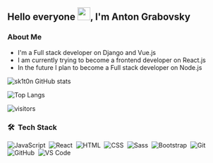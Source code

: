 ## Hello everyone <img src="https://github.com/TheDudeThatCode/TheDudeThatCode/blob/master/Assets/Hi.gif" width="29px">, I'm Anton Grabovsky

### About Me

- I'm a Full stack developer on Django and Vue.js
- I am currently trying to become a frontend developer on React.js
- In the future I plan to become a Full stack developer on Node.js

![sk1t0n GitHub stats](https://github-readme-stats.vercel.app/api?username=sk1t0n&&show_icons=true&theme=react)

![Top Langs](https://github-readme-stats.vercel.app/api/top-langs/?username=sk1t0n&exclude_repo=vkr,karman,labs_dev_app_db,agregator_cinemas&hide=html,css,scss,less&layout=compact&theme=react)

![visitors](https://visitor-badge.laobi.icu/badge?page_id=sk1t0n)

### 🛠 &nbsp;Tech Stack

![JavaScript](https://img.shields.io/badge/-JavaScript-05122A?style=for-the-badge&logo=javascript)&nbsp;&nbsp;![React](https://img.shields.io/badge/-React-05122A?style=for-the-badge&logo=react)&nbsp;&nbsp;![HTML](https://img.shields.io/badge/-HTML-05122A?style=for-the-badge&logo=HTML5)&nbsp;&nbsp;![CSS](https://img.shields.io/badge/-CSS-05122A?style=for-the-badge&logo=CSS3&logoColor=1572B6)&nbsp;&nbsp;![Sass](https://img.shields.io/badge/-Sass-05122A?style=for-the-badge&logo=sass)&nbsp;&nbsp;![Bootstrap](https://img.shields.io/badge/-Bootstrap-05122A?style=for-the-badge&logo=bootstrap)&nbsp;&nbsp;![Git](https://img.shields.io/badge/-Git-05122A?style=for-the-badge&logo=git)&nbsp;&nbsp;![GitHub](https://img.shields.io/badge/-GitHub-05122A?style=for-the-badge&logo=github)&nbsp;&nbsp;![VS Code](https://img.shields.io/badge/-VS%20Code-05122A?style=for-the-badge&logo=visual-studio-code&logoColor=007ACC)
